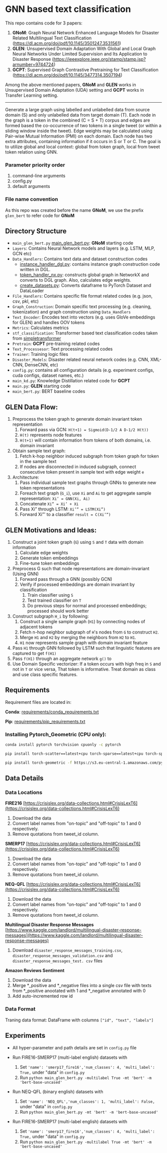 GNN based text classification
=====
This repo contains code for 3 papers:

1. **GNoM**: Graph Neural Network Enhanced Language Models for Disaster Related Multilingual Text Classification (https://dl.acm.org/doi/pdf/10.1145/3501247.3531561)
2. **GLEN**: Unsupervised Domain Adaptation With Global and Local Graph Neural Networks Under Limited Supervision and Its Application to Disaster Response (https://ieeexplore.ieee.org/stamp/stamp.jsp?arnumber=9744724)
3. **GCPT**: Supervised Graph Contrastive Pretraining for Text Classification (https://dl.acm.org/doi/pdf/10.1145/3477314.3507194)

Among the above mentioned papers, **GNoM** and **GLEN** works in Unsupervised Domain Adaptation (UDA) setting and **GCPT** works in Transfer Learning setting.

-----
Generate a large graph using labelled and unlabelled data from source domain (S) and only unlabelled data from target domain (T). Each node in the graph is a token in the combined (C = S + T) corpus and edges are formed based the co-occurrence of two tokens in a single tweet (or within a sliding window inside the tweet). Edge weights may be calculated using Pair-wise Mutual Information (PMI) on each domain. Each node has two extra attributes, containing information if it occurs in S or T or C. The goal is to utilize global and local context: global from token graph, local from tweet token relation using GNN.

### Parameter priority order 
1. command-line arguments 
2. config.py
3. default arguments

### File name convention 
As this repo was created before the name **GNoM**, we use the prefix `glen_bert` to refer code for **GNoM**

## Directory Structure

- `main_glen_bert.py` [main_glen_bert.py](main_glen_bert.py): **GNoM** starting code
- `Layers`: Contains Neural Network models and layers (e.g. LSTM, MLP, GCN etc)
- `Data_Handlers`: Contains text data and dataset construction codes
    * [instance_handler_dgl.py](Data_Handlers%2Finstance_handler_dgl.py): contains instance graph construction code written in DGL.
    * [token_handler_nx.py](Data_Handlers%2Ftoken_handler_nx.py): constructs global graph in NetworkX and converts to DGL graph. Also, calculates edge weights.
    * [create_datasets.py](Data_Handlers%2Fcreate_datasets.py): Converts dataframe to PyTorch Dataset and DataLoader
- `File_Handlers`: Contains specific file format related codes (e.g. json, csv, pkl, etc)
- `Graph_Construction`: Domain specific text processing (e.g. cleaning, tokenization) and graph construction using `Data_Handlers`
- `Text_Encoder`: Encodes text into vectors (e.g. uses GloVe embeddings for GLEN) and handles OOV tokens
- `Metrics`: Calculates metrics
- `stf_classification`: Transformer based text classification codes taken from [simpletransformer](https://github.com/ThilinaRajapakse/simpletransformers.git)
- `Pretrain`: **GCPT** pre-training related codes
- `Text_Processesor`: Text processing related codes
- `Trainer`: Training logic files
- `Disaster_Models`: Disaster related neural network codes (e.g. CNN, XML-CNN, 
  DenseCNN, etc)
- `config.py`: contains all configuration details (e.g. experiment configs, cuda configs, dataset names, etc.)
- `main_kd.py`: Knowledge Distillation related code for **GCPT**
- `main.py`: **GLEN** starting code
- `main_bert.py`: BERT baseline codes


## GLEN Data Flow:
1. Preprocess the token graph to generate domain invariant token representation
    1. Forward pass via GCN: `H(t+1) = Sigmoid(D-1/2 A D-1/2 H(t))`
    2. `H(t)` represents node features 
    3. `H(t+1)` will contain information from tokens of both domains, i.e. domain invariant 
2. Obtain sample text graph:
    1. Fetch k-hop neighbor induced subgraph from token graph for token in the sample text
    2. If nodes are disconnected in induced subgraph, connect consecutive token present in sample text with edge
     weight `e`
3. Architecture: 
    1. Pass individual sample text graphs through GNNs to generate new token representations
    2. Foreach text graph (`G_i`), use `Xi` and `Ai` to get aggregate sample representation: `Xi’ = GNN(Xi, Ai)`
    3. Concatenate `Xi” = Xi’ + Xi`
    4. Pass Xi” through LSTM: `Xi’” = LSTM(Xi”)`
    5. Forward Xi”' to a classifier `result = C(Xi’”)`

## GLEN Motivations and Ideas:

1. Construct a joint token graph (`G`) using `S` and `T` data with domain information
    1. Calculate edge weights
    2. Generate token embeddings
    3. Fine-tune token embeddings
2. Preprocess G such that node representations are domain-invariant (Using GNN)
    1. Forward pass through a GNN (possibly GCN)
    2. Verify if processed embeddings are domain invariant by classification
        1. Train classifier using `S`
        2. Test trained classifier on `T`
        3. Do previous steps for normal and processed embeddings; processed should work better 
3. Construct subgraph `H_i` by following:
    1. Construct a single sample graph (`H1`) by connecting nodes of adjacent tokens
    2. Fetch n-hop neighbor subgraph of `H`'s nodes from `G` to construct `H2`.
    3. Merge `H1` and `H2` by merging the neighbors from `H2` to `H1`.
    4. `H1` now represents sample graph with domain invariant feature
4. Pass `H1` through GNN followed by LSTM such that linguistic features are captured to get `f(H1)`
5. Pass `f(H1)` through an aggregate network `g()` to 
6. Use Domain Specific vectorizer: If a token occurs with high freq in `S` and not in `T` or vice versa, That token is informative. Treat domain as class and use class specific features.


## Requirements
Requirement files are located in:

**Conda**:
[requirements/conda_requirements.txt](requirements/conda_requirements.txt)

**Pip**:
[requirements/pip_requirements.txt](requirements/pip_requirements.txt)

### Installing Pytorch_Geometric (CPU only):

```bash
conda install pytorch torchvision cpuonly -c pytorch

pip install torch-scatter==latest+cpu torch-sparse==latest+cpu torch-spline-conv==latest+cpu torch-cluster==latest+cpu -f https://s3.eu-central-1.amazonaws.com/pytorch-geometric.com/whl/torch-1.5.0.html

pip install torch-geometric -f https://s3.eu-central-1.amazonaws.com/pytorch-geometric.com/whl/torch-1.5.0.html
```

## Data Details

### Data Locations

**FIRE216** [https://crisislex.org/data-collections.html#CrisisLexT6](https://crisislex.org/data-collections.html#CrisisLexT6)

1. Download the data
2. Convert label names from "on-topic" and "off-topic" to 1 and 0 respectively.
3. Remove quotations from tweet_id column.

**SMERP17** [https://crisislex.org/data-collections.html#CrisisLexT6](https://crisislex.org/data-collections.html#CrisisLexT6)

1. Download the data
2. Convert label names from "on-topic" and "off-topic" to 1 and 0 respectively.
3. Remove quotations from tweet_id column.

**NEQ-QFL** [https://crisislex.org/data-collections.html#CrisisLexT6](https://crisislex.org/data-collections.html#CrisisLexT6)

1. Download the data
2. Convert label names from "on-topic" and "off-topic" to 1 and 0 respectively.
3. Remove quotations from tweet_id column.

**Multilingual Disaster Response Messages** [https://www.kaggle.com/landlord/multilingual-disaster-response-messages](https://www.kaggle.com/landlord/multilingual-disaster-response-messages)

1. Download `disaster_response_messages_training.csv`, 
   `disaster_response_messages_validation.csv` 
   and `disaster_response_messages_test.
   csv` files

**Amazon Reviews Sentiment**

1. Download the data
2. Merge *_positive and *_negative files into a single csv file with texts from
   *_positive anootated with 1 and *_negative annotated with 0
3. Add auto-incremented row id


### Data Format

Traning data format: DataFrame with columns `["id", "text", "labels"]`


## Experiments

- All hyper-parameter and path details are set in `config.py` file

- Run FIRE16-SMERP17 (multi-label english) datasets with 
  1. Set `'name': 'smerp17_fire16','num_classes': 4, 'multi_label': True,` 
     under "data" in `config.py`
  2. Run `python main_glen_bert.py -multilabel True -mt 'bert' -m 
     'bert-base-uncased'`

- Run NEQ-QFL (binary english) datasets with
    1. Set `'name': 'NEQ_QFL','num_classes': 1, 'multi_label': False,`
       under "data" in `config.py`
    2. Run `python main_glen_bert.py -mt 'bert' -m 'bert-base-uncased'`

- Run FIRE16-SMERP17 (multi-label english) datasets with
    1. Set `'name': 'smerp17_fire16','num_classes': 4, 'multi_label': True,`
       under "data" in `config.py`
    2. Run `python main_glen_bert.py -multilabel True -mt 'bert' -m
       'bert-base-uncased'`
